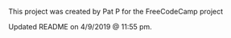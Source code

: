 This project was created by Pat P for the FreeCodeCamp project

Updated README on 4/9/2019 @ 11:55 pm.
